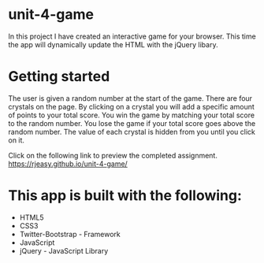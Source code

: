 # unit-4-game

In this project I have created an interactive game for your browser. This time the app will dynamically update the HTML with the jQuery libary.

# Getting started 

The user is given a random number at the start of the game. There are four crystals on the page. By clicking on a crystal you will add a specific amount of points to your total score. You win the game by matching your total score to the random number. You lose the game if your total score goes above the random number. The value of each crystal is hidden from you until you click on it.

Click on the following link to preview the completed assignment.
https://rjeasy.github.io/unit-4-game/

# This app is built with the following:

* HTML5
* CSS3
* Twitter-Bootstrap - Framework
* JavaScript
* jQuery - JavaScript Library
